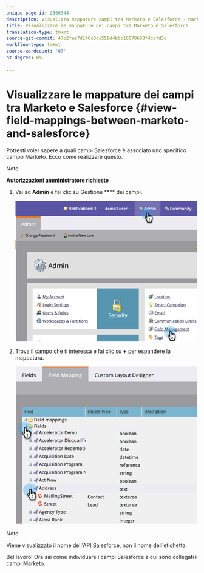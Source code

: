 ```yaml
---
unique-page-id: 2360344
description: Visualizza mappature campi tra Marketo e Salesforce - Marketo Docs - Documentazione prodotto
title: Visualizzare le mappature dei campi tra Marketo e Salesforce
translation-type: tm+mt
source-git-commit: 47b2fee7d146c3dc558d4bbb10070683f4cdfd3d
workflow-type: tm+mt
source-wordcount: '97'
ht-degree: 0%

---
```



# Visualizzare le mappature dei campi tra Marketo e Salesforce {#view-field-mappings-between-marketo-and-salesforce}

Potresti voler sapere a quali campi Salesforce è associato uno specifico campo Marketo. Ecco come realizzare questo.

>[!NOTE]
>
>**Autorizzazioni amministratore richieste**

1. Vai ad **Admin** e fai clic su Gestione **** dei campi.

   ![](assets/image2014-9-19-9-3a54-3a26.png)

1. Trova il campo che ti interessa e fai clic su **+** per espandere la mappatura.

   ![](assets/image2014-9-19-9-3a54-3a34.png)

>[!NOTE]
>
>Viene visualizzato il nome dell&#39;API Salesforce, non il nome dell&#39;etichetta.

Bel lavoro! Ora sai come individuare i campi Salesforce a cui sono collegati i campi Marketo.